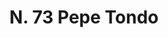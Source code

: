 ---
title: "N. 73 Pepe Tondo"
permalink: "/edition/plant073/"
plant-name: "N. 73"
plant-number: "073"
plant-xml: "/assets/xml/plant073.xml"
plant-img1: "/assets/img/plant073_verso.jpg"
plant-img2: "/assets/img/plant073.jpg"
plant-title: "N. 73 Pepe Tondo"
plant-wfo-link: "http://www.worldfloraonline.org/taxon/wfo-0000405161"
plant-kew-link: ""
plant-taxon-content: "Ribes nigrum L."
layout: single-xml
---